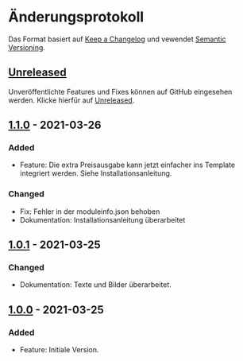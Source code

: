 # Änderungsprotokoll
Das Format basiert auf [Keep a Changelog](https://keepachangelog.com/en/1.0.0/) und vewendet [Semantic Versioning](https://semver.org/spec/v2.0.0.html).

## [Unreleased]
Unveröffentlichte Features und Fixes können auf GitHub eingesehen werden. Klicke hierfür auf [Unreleased].

## [1.1.0] - 2021-03-26

### Added
- Feature: Die extra Preisausgabe kann jetzt einfacher ins Template integriert werden. Siehe Installationsanleitung.

### Changed
- Fix: Fehler in der moduleinfo.json behoben
- Dokumentation: Installationsanleitung überarbeitet

## [1.0.1] - 2021-03-25

### Changed
- Dokumentation: Texte und Bilder überarbeitet.

## [1.0.0] - 2021-03-25

### Added
- Feature: Initiale Version.

[Unreleased]: https://github.com/RobinTheHood/attribute-price-update/compare/1.1.0...HEAD
[1.1.0]: https://github.com/RobinTheHood/attribute-price-update/compare/1.0.1...1.1.0
[1.0.1]: https://github.com/RobinTheHood/attribute-price-update/compare/1.0.0...1.0.1
[1.0.0]: https://github.com/RobinTheHood/attribute-price-update/releases/tag/1.0.0